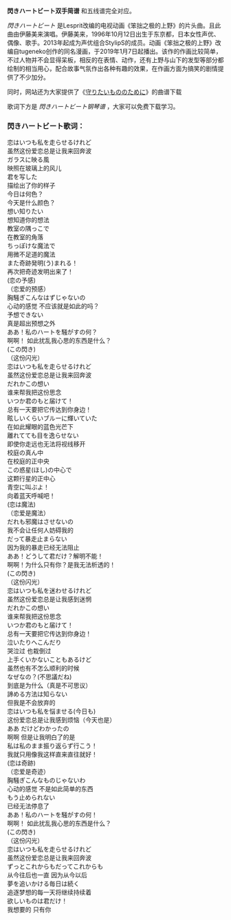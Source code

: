 

**閃きハートビート双手简谱** 和五线谱完全对应。

_閃きハートビート_
是Lesprit改编的电视动画《笨拙之极的上野》的片头曲。且此曲由伊藤美来演唱。伊藤美来，1996年10月12日出生于东京都，日本女性声优、偶像、歌手。2013年起成为声优组合StylipS的成员。动画《笨拙之极的上野》改编自tugeneko创作的同名漫画，于2019年1月7日起播出。该作的作画比较简单，不过人物并不会显得呆板，相反的在表情、动作，还有上野与山下的发型等部分都绘制的相当用心，配合故事气氛作出各种有趣的效果，在作画方面为搞笑的剧情提供了不少加分。

同时，网站还为大家提供了《[守りたいもののために](Music-8855-守りたいもののために-龙王的工作ED.html
"守りたいもののために")》的曲谱下载

歌词下方是 _閃きハートビート钢琴谱_ ，大家可以免费下载学习。

### 閃きハートビート歌词：

恋はいつも私を走らせるけれど  
虽然这份爱恋总是让我来回奔波  
ガラスに映る風  
映照在玻璃上的风儿  
君を写した  
描绘出了你的样子  
今日は何色？  
今天是什么颜色？  
想い知りたい  
想知道你的想法  
教室の隅っこで  
在教室的角落  
ちっぽけな魔法で  
用微不足道的魔法  
また奇跡発明(う)まれる！  
再次把奇迹发明出来了！  
(恋の予感)  
（恋爱的预感）  
胸騒ぎこんなはずじゃないの  
心动的感觉 不应该就是如此的吗？  
予想できない  
真是超出预想之外  
ああ！私のハートを騒がすの何？  
啊啊！ 如此扰乱我心思的东西是什么？  
(この閃き)  
（这份闪光）  
恋はいつも私を走らせるけれど  
虽然这份爱恋总是让我来回奔波  
だれかこの想い  
谁来帮我把这份思念  
いつか君のもと届けて！  
总有一天要把它传达到你身边！  
眩しいくらいブルーに輝いていた  
在如此耀眼的蓝色光芒下  
離れてても目を逸らせない  
即使你走远也无法将视线移开  
校庭の真ん中  
在校庭的正中央  
この惑星(ほし)の中心で  
这颗行星的正中心  
青空に叫ぶよ！  
向着蓝天呼喊吧！  
(恋は魔法)  
（恋爱是魔法）  
だれも邪魔はさせないの  
我不会让任何人妨碍我的  
だって暴走止まらない  
因为我的暴走已经无法阻止  
ああ！どうして君だけ？解明不能！  
啊啊！为什么只有你？是我无法析透的！  
(この閃き)  
（这份闪光）  
恋はいつも私を迷わせるけれど  
虽然这份爱恋总是让我感到迷惘  
だれかこの想い  
谁来帮我把这份思念  
いつか君のもと届けて！  
总有一天要把它传达到你身边！  
泣いたりへこんだり  
哭泣过 也栽倒过  
上手くいかないこともあるけど  
虽然也有不怎么顺利的时候  
なぜなの？(不思議だね)  
到底是为什么（真是不可思议）  
諦める方法は知らない  
但我是不会放弃的  
恋はいつも私を悩ませる(今日も)  
这份爱恋总是让我感到烦恼（今天也是）  
ああ だけどわかったの  
啊啊 但是让我明白了的是  
私は私のまま振り返らず行こう！  
我就只用像我这样直来直往就好！  
(恋は奇跡)  
（恋爱是奇迹）  
胸騒ぎこんなものじゃないわ  
心动的感觉 不是如此简单的东西  
もう止められない  
已经无法停息了  
ああ！私のハートを騒がすの何！  
啊啊！ 如此扰乱我心思的东西是什么？  
(この閃き)  
（这份闪光）  
恋はいつも私を走らせるけれど  
虽然这份爱恋总是让我来回奔波  
ずっとこれからもだってこれからも  
从今往后也一直 因为从今以后  
夢を追いかける毎日は続く  
追逐梦想的每一天将继续持续着  
欲しいものは君だけ！  
我想要的 只有你


